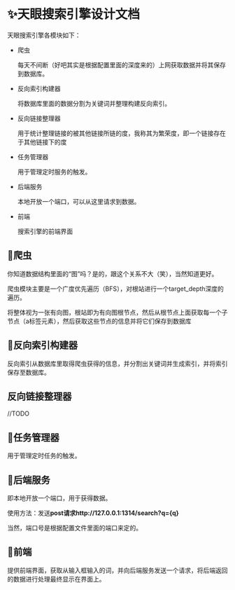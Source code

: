 # ✨天眼搜索引擎设计文档

天眼搜索引擎各模块如下：

- 爬虫

  每天不间断（好吧其实是根据配置里面的深度来的）上网获取数据并将其保存到数据库。

- 反向索引构建器

  将数据库里面的数据分割为关键词并整理构建反向索引。

- 反向链接整理器

  用于统计整理链接的被其他链接所链的度，我称其为繁荣度，即一个链接存在于其他链接下的度

- 任务管理器

  用于管理定时服务的触发。

- 后端服务

  本地开放一个端口，可以从这里请求到数据。

- 前端

  搜索引擎的前端界面

## 🎁爬虫

你知道数据结构里面的“图”吗？是的，跟这个关系不大（笑），当然知道更好。

爬虫模块主要是一个广度优先遍历（BFS），对根站进行一个target_depth深度的遍历。

将整体视为一张有向图，根站即为有向图根节点，然后从根节点上面获取每一个子节点（a标签元素），然后获取这些节点的信息并将它们保存到数据库

## 🎉反向索引构建器

反向索引从数据库里取得爬虫获得的信息，并分割出关键词并生成索引，并将索引保存至数据库。

## 反向链接整理器

//TODO

## 🎀任务管理器

用于管理定时任务的触发。

## 🎈后端服务

即本地开放一个端口，用于获得数据。

使用方法：发送**post请求http://127.0.0.1:1314/search?q={q}**

当然，端口号是根据配置文件里面的端口来定的。

## 🧨前端

提供前端界面，获取从输入框输入的词，并向后端服务发送一个请求，将后端返回的数据进行处理最终显示在界面上。
